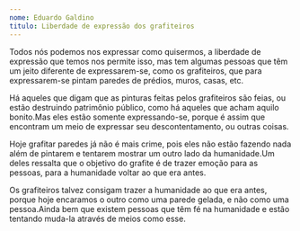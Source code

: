 ```yaml
---
nome: Eduardo Galdino
titulo: Liberdade de expressão dos grafiteiros
---
```


Todos nós podemos nos expressar como quisermos, a liberdade 
de expressão que temos nos permite isso, mas tem algumas 
pessoas que têm um jeito diferente de expressarem-se, como os 
grafiteiros, que para expressarem-se pintam paredes de prédios, 
muros, casas, etc.

Há aqueles que digam que as pinturas feitas pelos grafiteiros são 
feias, ou estão destruindo patrimônio público, como há aqueles que 
acham aquilo bonito.Mas eles estão somente expressando-se, 
porque é assim que encontram um meio de expressar seu 
descontentamento, ou outras coisas.

Hoje grafitar paredes já não é mais crime, pois eles não estão 
fazendo nada além de pintarem e tentarem mostrar um outro lado 
da humanidade.Um deles ressalta que o objetivo do grafite é de 
trazer emoção para as pessoas, para a humanidade voltar ao que 
era antes.

Os grafiteiros talvez consigam trazer a humanidade ao que era 
antes, porque hoje encaramos o outro como uma parede gelada, e 
não como uma pessoa.Ainda bem que existem pessoas que têm fé 
na humanidade e estão tentando muda-la através de meios como 
esse.
